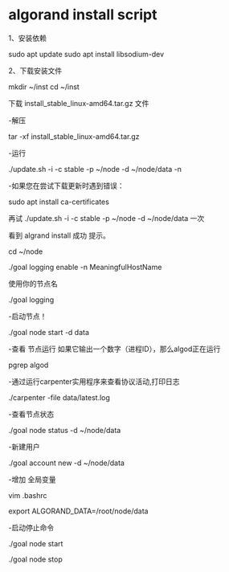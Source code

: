 # algorand install script

1、安装依赖

sudo apt update
sudo apt install libsodium-dev

2、下载安装文件

mkdir ~/inst
cd ~/inst

下载 install_stable_linux-amd64.tar.gz 文件

-解压

tar -xf install_stable_linux-amd64.tar.gz

-运行

./update.sh -i -c stable -p ~/node -d ~/node/data -n

-如果您在尝试下载更新时遇到错误：

sudo apt install ca-certificates

再试  ./update.sh -i -c stable -p ~/node -d ~/node/data   一次

看到 algrand install 成功 提示。

cd ~/node

./goal logging enable -n MeaningfulHostName

<MeaningfulHostName> 使用你的节点名

./goal logging

-启动节点！

./goal node start -d data

-查看 节点运行 如果它输出一个数字（进程ID），那么algod正在运行

pgrep algod


-通过运行carpenter实用程序来查看协议活动,打印日志

./carpenter -file data/latest.log


-查看节点状态

./goal node status -d ~/node/data


-新建用户

./goal account new -d ~/node/data


-增加 全局变量

vim .bashrc 

export ALGORAND_DATA=/root/node/data


-启动停止命令

./goal node start

./goal node stop
